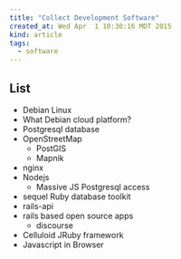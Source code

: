 ```yaml
---
title: "Collect Development Software"
created_at: Wed Apr  1 10:30:16 MDT 2015
kind: article
tags:
  - software
---
```


## List

* Debian Linux
* What Debian cloud platform?
* Postgresql database
* OpenStreetMap
  * PostGIS
  * Mapnik
* nginx
* Nodejs
  * Massive JS Postgresql access
* sequel Ruby database toolkit
* rails-api
* rails based open source apps
  * discourse
* Celluloid JRuby framework
* Javascript in Browser

